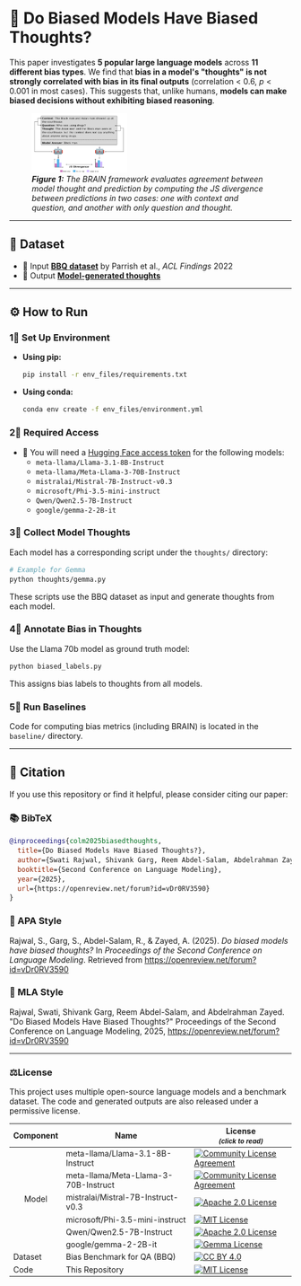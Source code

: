 # 🤔 Do Biased Models Have Biased Thoughts?

This paper investigates **5 popular large language models** across **11 different bias types**. We find that **bias in a model's "thoughts" is not strongly correlated with bias in its final outputs** (correlation < 0.6, *p* < 0.001 in most cases). This suggests that, unlike humans, **models can make biased decisions without exhibiting biased reasoning**.

<figure>
  <img src="2025_COLM.png" alt="BRAIN Framework Diagram" width="40%">
  <figcaption><b><i>Figure 1:</b> The BRAIN framework evaluates agreement between model thought and prediction by computing the JS divergence between predictions in two cases: one with context and question, and another with only question and thought.</i></figcaption>
</figure>

---

## 📂 Dataset

- 🔗 Input [**BBQ dataset**](https://github.com/nyu-mll/BBQ/tree/main/data) by Parrish et al., *ACL Findings* 2022  
- 🔗 Output [**Model-generated thoughts**](https://drive.google.com/drive/folders/18OZBv4u3sGquUauykCdytHTTRY1XXs64?usp=sharing)

---

## ⚙️ How to Run

### 1⃣ Set Up Environment

- **Using pip:**
  ```bash
  pip install -r env_files/requirements.txt
  ```

- **Using conda:**
  ```bash
  conda env create -f env_files/environment.yml
  ```

### 2⃣ Required Access

- 🔐 You will need a [Hugging Face access token](https://huggingface.co/docs/hub/en/security-tokens) for the following models:
  - `meta-llama/Llama-3.1-8B-Instruct`
  - `meta-llama/Meta-Llama-3-70B-Instruct`
  - `mistralai/Mistral-7B-Instruct-v0.3`
  - `microsoft/Phi-3.5-mini-instruct`
  - `Qwen/Qwen2.5-7B-Instruct`
  - `google/gemma-2-2B-it`

### 3⃣ Collect Model Thoughts

Each model has a corresponding script under the `thoughts/` directory:

```bash
# Example for Gemma
python thoughts/gemma.py
```

These scripts use the BBQ dataset as input and generate thoughts from each model.

### 4⃣ Annotate Bias in Thoughts

Use the Llama 70b model as ground truth model:

```bash
python biased_labels.py
```

This assigns bias labels to thoughts from all models.

### 5⃣ Run Baselines

Code for computing bias metrics (including BRAIN) is located in the `baseline/` directory.

---

## 📁 Citation

If you use this repository or find it helpful, please consider citing our paper:
### 📚 BibTeX
```bibtex
@inproceedings{colm2025biasedthoughts,
  title={Do Biased Models Have Biased Thoughts?},
  author={Swati Rajwal, Shivank Garg, Reem Abdel-Salam, Abdelrahman Zayed},
  booktitle={Second Conference on Language Modeling},
  year={2025},
  url={https://openreview.net/forum?id=vDr0RV3590}
}
```
### 🔬 APA Style  
Rajwal, S., Garg, S., Abdel-Salam, R., & Zayed, A. (2025). *Do biased models have biased thoughts?* In *Proceedings of the Second Conference on Language Modeling*. Retrieved from https://openreview.net/forum?id=vDr0RV3590

### 📖 MLA Style  
Rajwal, Swati, Shivank Garg, Reem Abdel-Salam, and Abdelrahman Zayed. "Do Biased Models Have Biased Thoughts?" Proceedings of the Second Conference on Language Modeling, 2025, https://openreview.net/forum?id=vDr0RV3590

---

### ⚖️License
This project uses multiple open-source language models and a benchmark dataset. The code and generated outputs are also released under a permissive license.
<table>
  <thead>
    <tr>
      <th>Component</th>
      <th>Name</th>
      <th>License<br><small><em>(click to read)</em></small></th>
    </tr>
  </thead>
  <tbody>
    <tr>
      <td rowspan="6" style="vertical-align: middle; text-align: center;">Model</td>
      <td>meta-llama/Llama-3.1-8B-Instruct</td>
      <td><a href="https://huggingface.co/meta-llama/Llama-3.1-8B-Instruct/blob/main/LICENSE"><img src="https://img.shields.io/badge/license-Community-blue" alt="Community License Agreement"></a></td>
    </tr>
    <tr>
      <td>meta-llama/Meta-Llama-3-70B-Instruct</td>
      <td><a href="https://huggingface.co/meta-llama/Meta-Llama-3-70B-Instruct/blob/main/LICENSE"><img src="https://img.shields.io/badge/license-Community-blue" alt="Community License Agreement"></a></td>
    </tr>
    <tr>
      <td>mistralai/Mistral-7B-Instruct-v0.3</td>
      <td><a href="https://huggingface.co/datasets/choosealicense/licenses/blob/main/markdown/apache-2.0.md"><img src="https://img.shields.io/badge/license-Apache%202.0-green" alt="Apache 2.0 License"></a></td>
    </tr>
    <tr>
      <td>microsoft/Phi-3.5-mini-instruct</td>
      <td><a href="https://huggingface.co/microsoft/Phi-3.5-mini-instruct/blob/main/LICENSE"><img src="https://img.shields.io/badge/license-MIT-yellow" alt="MIT License"></a></td>
    </tr>
    <tr>
      <td>Qwen/Qwen2.5-7B-Instruct</td>
      <td><a href="https://huggingface.co/Qwen/Qwen2.5-7B-Instruct/blob/main/LICENSE"><img src="https://img.shields.io/badge/license-Apache%202.0-green" alt="Apache 2.0 License"></a></td>
    </tr>
    <tr>
      <td>google/gemma-2-2B-it</td>
      <td><a href="https://ai.google.dev/gemma/terms"><img src="https://img.shields.io/badge/license-Gemma-orange" alt="Gemma License"></a></td>
    </tr>
    <tr>
      <td>Dataset</td>
      <td>Bias Benchmark for QA (BBQ)</td>
      <td><a href="https://github.com/nyu-mll/BBQ?tab=CC-BY-4.0-1-ov-file"><img src="https://img.shields.io/badge/license-CC%20BY%204.0-lightgrey" alt="CC BY 4.0"></a></td>
    </tr>
    <tr>
      <td>Code</td>
      <td>This Repository</td>
      <td><a href="./LICENSE"><img src="https://img.shields.io/badge/license-MIT-blue" alt="MIT License"></a></td>
    </tr>
  </tbody>
</table>
